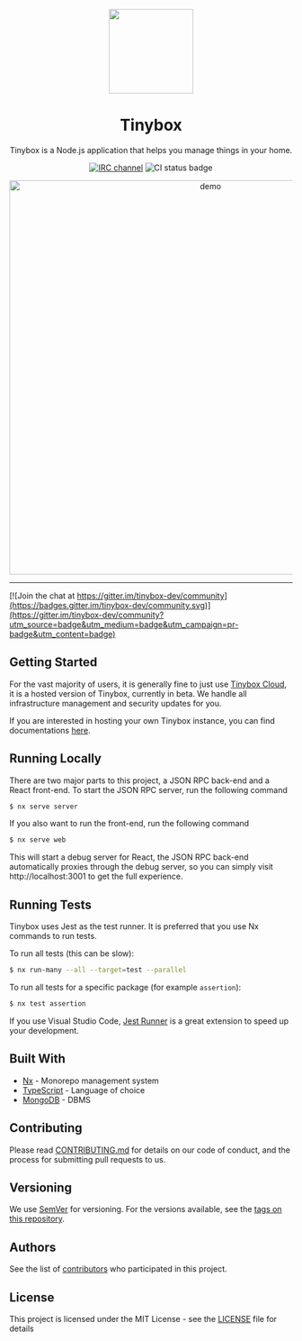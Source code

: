 <p align="center">
  <img src="https://i.imgur.com/urpQzLM.png" width="150" />
</p>

<h1 align="center">Tinybox</h1>

<p align="center">Tinybox is a Node.js application that helps you manage things in your home.</p>

<p align="center">
  <a href="https://libera.chat/"><img src="https://img.shields.io/badge/IRC-%23tinybox--dev-pink" alt="IRC channel" /></a>
  <img src="https://github.com/junzhengca/tinybox/actions/workflows/ci.yaml/badge.svg" alt="CI status badge" />
</p>

<p align="center">
  <img src="https://i.imgur.com/ruaDmU4.gif" width="700" alt="demo" />
</p>

---

[![Join the chat at https://gitter.im/tinybox-dev/community](https://badges.gitter.im/tinybox-dev/community.svg)](https://gitter.im/tinybox-dev/community?utm_source=badge&utm_medium=badge&utm_campaign=pr-badge&utm_content=badge)

## Getting Started

For the vast majority of users, it is generally fine to just use [Tinybox Cloud](https://app.tinybox.cloud), it is a hosted version of Tinybox, currently in beta. We handle all infrastructure management and
security updates for you.

If you are interested in hosting your own Tinybox instance, you can find documentations [here](https://docs.tinybox.cloud/get-started/self-hosted).

## Running Locally

There are two major parts to this project, a JSON RPC back-end and a React front-end. To start the JSON RPC server, run the following command

```bash
$ nx serve server
```

If you also want to run the front-end, run the following command

```bash
$ nx serve web
```

This will start a debug server for React, the JSON RPC back-end automatically proxies through the debug server, so you can simply visit http://localhost:3001 to get the full experience.

## Running Tests

Tinybox uses Jest as the test runner. It is preferred that you use Nx commands
to run tests.

To run all tests (this can be slow):

```bash
$ nx run-many --all --target=test --parallel
```

To run all tests for a specific package (for example `assertion`):

```bash
$ nx test assertion
```

If you use Visual Studio Code, [Jest Runner](https://marketplace.visualstudio.com/items?itemName=firsttris.vscode-jest-runner) is a great extension to speed up your development.

## Built With

- [Nx](https://nx.dev/) - Monorepo management system
- [TypeScript](https://www.typescriptlang.org/) - Language of choice
- [MongoDB](https://www.mongodb.com/) - DBMS

## Contributing

Please read [CONTRIBUTING.md](https://github.com/junzhengca/tinybox/blob/main/CONTRIBUTING.md) for details on our code of conduct, and the process for submitting pull requests to us.

## Versioning

We use [SemVer](http://semver.org/) for versioning. For the versions available, see the [tags on this repository](https://github.com/your/project/tags).

## Authors

See the list of [contributors](https://github.com/junzhengca/tinybox/contributors) who participated in this project.

## License

This project is licensed under the MIT License - see the [LICENSE](LICENSE) file for details
